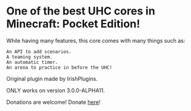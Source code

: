 # One of the best UHC cores in Minecraft: Pocket Edition!

While having many features, this core comes with many things such as:

	An API to add scenarios.
	A teaming system.
	An automatic timer.
	An arena to practice in before the UHC!
	

Original plugin made by IrishPlugins.

ONLY works on version 3.0.0-ALPHA11.

Donations are welcome! Donate [here](https://paypal.me/IrishPacks)!
